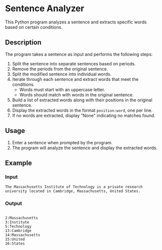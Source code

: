 # Sentence Analyzer

This Python program analyzes a sentence and extracts specific words based on certain conditions.

## Description

The program takes a sentence as input and performs the following steps:

1. Split the sentence into separate sentences based on periods.
2. Remove the periods from the original sentence.
3. Split the modified sentence into individual words.
4. Iterate through each sentence and extract words that meet the conditions.
    - Words must start with an uppercase letter.
    - Words should match with words in the original sentence.
5. Build a list of extracted words along with their positions in the original sentence.
6. Display the extracted words in the format `position:word`, one per line.
7. If no words are extracted, display "None" indicating no matches found.

## Usage

1. Enter a sentence when prompted by the program.
2. The program will analyze the sentence and display the extracted words.

## Example

### Input
```
The Massachusetts Institute of Technology is a private research university located in Cambridge, Massachusetts, United States.
```

### Output
```

2:Massachusetts
3:Institute
5:Technology
13:Cambridge
14:Massachusetts
15:United
16:States
```

